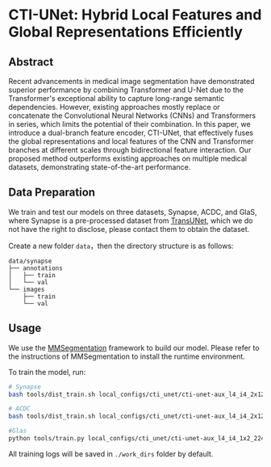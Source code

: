 # CTI-UNet: Hybrid Local Features and Global Representations Efficiently


## Abstract

Recent advancements in medical image segmentation have demonstrated superior performance by combining Transformer and U-Net due to the Transformer's exceptional ability to capture long-range semantic dependencies. However, existing approaches mostly replace or concatenate the Convolutional Neural Networks (CNNs) and Transformers in series, which limits the potential of their combination. In this paper, we introduce a dual-branch feature encoder, CTI-UNet, that effectively fuses the global representations and local features of the CNN and Transformer branches at different scales through bidirectional feature interaction. Our proposed method outperforms existing approaches on multiple medical datasets, demonstrating state-of-the-art performance.



## Data Preparation
We train and test our models on three datasets, Synapse, ACDC, and GlaS, where Synapse is a pre-processed dataset from [TransUNet](), which we do not have the right to disclose, please contact them to obtain the dataset.

Create a new folder `data`，then the directory structure is as follows:

```shell
data/synapse
├── annotations
│   ├── train
│   └── val
└── images
    ├── train
    └── val
```

## Usage

We use the [MMSegmentation]() framework to build our model. Please refer to the instructions of MMSegmentation to install the runtime environment.

To train the model, run:

```sh
# Synapse
bash tools/dist_train.sh local_configs/cti_unet/cti-unet-aux_l4_i4_2x12_224x224_80k_synapse_casa_pos.py 2

# ACDC
bash tools/dist_train.sh local_configs/cti_unet/cti-unet-aux_l4_i4_2x12_224x224_80k_acdc_casa_pos.py 2

#Glas
python tools/train.py local_configs/cti_unet/cti-unet-aux_l4_i4_1x2_224x224_80k_glas_casa_pos.py
```

All training logs will be saved in `./work_dirs` folder by default.
